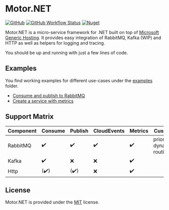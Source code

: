 # Motor.NET

[![GitHub](https://img.shields.io/github/license/GDATASoftwareAG/motornet)](https://raw.githubusercontent.com/GDATASoftwareAG/motornet/master/LICENSE)
[![GitHub Workflow Status](https://img.shields.io/github/workflow/status/GDATASoftwareAG/motornet/.NET%20Core)](https://github.com/GDATASoftwareAG/motornet/actions)
[![Nuget](https://img.shields.io/nuget/v/Motor.Extensions.Hosting)](https://www.nuget.org/packages/Motor.Extensions.Hosting/)

Motor.NET is a micro-service framework for .NET built on top of [Microsoft Generic Hosting](https://docs.microsoft.com/en-us/aspnet/core/fundamentals/host/generic-host?view=aspnetcore-3.1). It provides easy integration of RabbitMQ, Kafka (WIP) and HTTP as well as helpers for logging and tracing.

You should be up and running with just a few lines of code.

## Examples

You find working examples for different use-cases under the [examples](./examples) folder.

- [Consume and publish to RabbitMQ](./examples/ConsumeAndPublishWithRabbitMQ)
- [Create a service with metrics](./examples/Metrics)

## Support Matrix

| Component | Consume | Publish | CloudEvents | Metrics | Custom |
| --- | --- | --- | --- | --- | --- |
| RabbitMQ | :heavy_check_mark: | :heavy_check_mark: | :heavy_check_mark: | :heavy_check_mark: | priority, dynamic routing |
| Kafka | :heavy_check_mark: | :x: | :x: |:heavy_check_mark:| |
| Http | (:heavy_check_mark:) | (:heavy_check_mark:) | :x: |:heavy_check_mark:| |

## License

Motor.NET is provided under the [MIT](./LICENSE) license.
